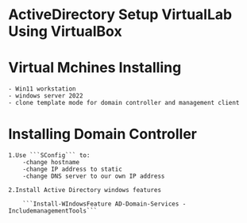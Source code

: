 # ActiveDirectory Setup VirtualLab Using VirtualBox 

# Virtual Mchines Installing 
 	- Win11 workstation 
 	- windows server 2022 
 	- clone template mode for domain controller and management client 

# Installing Domain Controller 
	1.Use ```SConfig``` to:
		-change hostname
		-change IP address to static 
		-change DNS server to our own IP address 

	2.Install Active Directory windows features 
		
		```Install-WIndowsFeature AD-Domain-Services -IncludemanagementTools``` 
